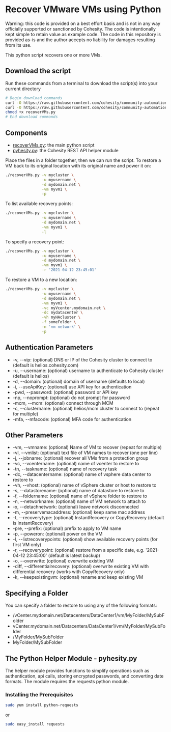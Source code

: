 # Recover VMware VMs using Python

Warning: this code is provided on a best effort basis and is not in any way officially supported or sanctioned by Cohesity. The code is intentionally kept simple to retain value as example code. The code in this repository is provided as-is and the author accepts no liability for damages resulting from its use.

This python script recovers one or more VMs.

## Download the script

Run these commands from a terminal to download the script(s) into your current directory

```bash
# Begin download commands
curl -O https://raw.githubusercontent.com/cohesity/community-automation-samples/main/python/recoverVMs/recoverVMs.py
curl -O https://raw.githubusercontent.com/cohesity/community-automation-samples/main/python/pyhesity.py
chmod +x recoverVMs.py
# End download commands
```

## Components

* [recoverVMs.py](https://raw.githubusercontent.com/cohesity/community-automation-samples/main/python/recoverVMs/recoverVMs.py): the main python script
* [pyhesity.py](https://raw.githubusercontent.com/cohesity/community-automation-samples/main/python/pyhesity/pyhesity.py): the Cohesity REST API helper module

Place the files in a folder together, then we can run the script. To restore a VM back to its original location with its original name and power it on:

```bash
./recoverVMs.py -v mycluster \
                -u myusername \
                -d mydomain.net \
                -vm myvm1 \
                -p
```

To list available recovery points:

```bash
./recoverVMs.py -v mycluster \
                -u myusername \
                -d mydomain.net \
                -vm myvm1 \
                -l
```

To specify a recovery point:

```bash
./recoverVMs.py -v mycluster \
                -u myusername \
                -d mydomain.net \
                -vm myvm1 \
                -r '2021-04-12 23:45:01'
```

To restore a VM to a new location:

```bash
./recoverVMs.py -v mycluster \
                -u myusername \
                -d mydomain.net \
                -vm myvm1 \
                -vc myVcenter.mydomain.net \
                -dc mydatacenter \
                -vh myHAcluster \
                -f someFolder \
                -n 'vm network' \
                -p
```

## Authentication Parameters

* -v, --vip: (optional) DNS or IP of the Cohesity cluster to connect to (default is helios.cohesity.com)
* -u, --username: (optional) username to authenticate to Cohesity cluster (default is helios)
* -d, --domain: (optional) domain of username (defaults to local)
* -i, --useApiKey: (optional) use API key for authentication
* -pwd, --password: (optional) password or API key
* -np, --noprompt: (optional) do not prompt for password
* -mcm, --mcm: (optional) connect through MCM
* -c, --clustername: (optional) helios/mcm cluster to connect to (repeat for multiple)
* -mfa, --mfacode: (optional) MFA code for authentication

## Other Parameters

* -vm, --vmname: (optional) Name of VM to recover (repeat for multiple)
* -vl, --vmlist: (optional) text file of VM names to recover (one per line)
* -j, --jobname: (optional) recover all VMs from a protection group
* -vc, --vcentername: (optional) name of vcenter to restore to
* -tn, --taskname: (optional) name of recovery task
* -dc, --datacentername: (optional) name of vsphere data center to restore to
* -vh, --vhost: (optional) name of vSphere cluster or host to restore to
* -s, --datastorename: (optional) name of datastore to restore to
* -f, --foldername: (optional) name of vSphere folder to restore to
* -n, --networkname: (optional) name of VM network to attach to
* -x, --detachnetwork: (optional) leave network disconnected
* -m, --preservemacaddress: (optional) keep same mac address
* -t, --recoverytype: (optional) InstantRecovery or CopyRecovery (default is InstantRecovery)
* -pre, --prefix: (optional) prefix to apply to VM name
* -p, --poweron: (optional) power on the VM
* -l, --listrecoverypoints: (optional) show available recovery points (for first VM only)
* -r, --recoverypoint: (optional) restore from a specific date, e.g. '2021-04-12 23:45:00' (default is latest backup)
* -o, --overwrite: (optional) overwrite existing VM
* -diff, --differentialrecovery: (optional) overwrite existing VM with differential recovery (works with CopyRecovery only)
* -k, --keepexistingvm: (optional) rename and keep existing VM

## Specifying a Folder

You can specify a folder to restore to using any of the following formats:

* /vCenter.mydomain.net/Datacenters/DataCenter1/vm/MyFolder/MySubFolder
* vCenter.mydomain.net/Datacenters/DataCenter1/vm/MyFolder/MySubFolder
* /MyFolder/MySubFolder
* MyFolder/MySubFolder

## The Python Helper Module - pyhesity.py

The helper module provides functions to simplify operations such as authentication, api calls, storing encrypted passwords, and converting date formats. The module requires the requests python module.

### Installing the Prerequisites

```bash
sudo yum install python-requests
```

or

```bash
sudo easy_install requests
```
